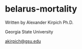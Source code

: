 # belarus-mortality

Written by Alexander Kirpich Ph.D.

Georgia State University

akirpich@gsu.edu

